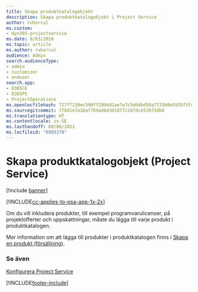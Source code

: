 ```yaml
---
title: Skapa produktkatalogobjekt
description: Skapa produktkatalogobjekt i Project Service
author: ruhercul
ms.custom:
- dyn365-projectservice
ms.date: 8/03/2018
ms.topic: article
ms.author: ruhercul
audience: Admin
search.audienceType:
- admin
- customizer
- enduser
search.app:
- D365CE
- D365PS
- ProjectOperations
ms.openlocfilehash: 727f7139ec590ff2994d1ae7e7c5dddbd50a7733b0e5935f3fd6bdefde713713
ms.sourcegitcommit: 7f8d1e7a16af769adb43d1877c28fdce53975db8
ms.translationtype: HT
ms.contentlocale: sv-SE
ms.lasthandoff: 08/06/2021
ms.locfileid: "6995378"
---
```

# <a name="create-product-catalog-items-project-service"></a>Skapa produktkatalogobjekt (Project Service)

[!include [banner](../includes/psa-now-project-operations.md)]

[!INCLUDE[cc-applies-to-psa-app-1x-2x](../includes/cc-applies-to-psa-app-1x-2x.md)]

Om du vill inkludera produkter, till exempel programvarulicenser, på projektofferter och uppskattningar, måste du lägga till varje produkt i produktkatalogen.  
  
 Mer information om att lägga till produkter i produktkatalogen finns i [Skapa en produkt (försäljning)](/dynamics365/sales-enterprise/create-product-sales).  
  
### <a name="see-also"></a>Se även  
 [Konfigurera Project Service](../psa/configure.md)


[!INCLUDE[footer-include](../includes/footer-banner.md)]
